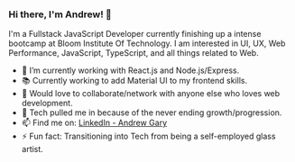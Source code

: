 ### Hi there, I'm Andrew! 👋

I'm a Fullstack JavaScript Developer currently finishing up a intense bootcamp at Bloom Institute Of Technology. I am interested in UI, UX, Web Performance, JavaScript, TypeScript, and all things related to Web.

- 🔭 I’m currently working with React.js and Node.js/Express.
- 📚 Currently working to add Material UI to my frontend skills.
- 👯 Would love to collaborate/network with anyone else who loves web development.
- 🌱 Tech pulled me in because of the never ending growth/progression.
- 📫 Find me on: [LinkedIn - Andrew Gary](https://www.linkedin.com/in/andrew-gary-35339b209/)
- ⚡️ Fun fact: Transitioning into Tech from being a self-employed glass artist.
